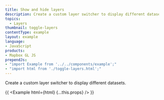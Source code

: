 ```yaml
---
title: Show and hide layers
description: Create a custom layer switcher to display different datasets.
topics:
  - Layers
thumbnail: toggle-layers
contentType: example
layout: example
language:
- JavaScript
products:
- Mapbox GL JS
prependJs:
- "import Example from '../../components/example';"
- "import html from './toggle-layers.html';"
---
```


Create a custom layer switcher to display different datasets.

{{ <Example html={html} {...this.props} /> }}
